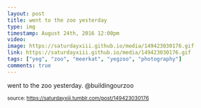 ```yaml
---
layout: post
title: went to the zoo yesterday
type: img
timestamp: August 24th, 2016 12:00pm
video: 
image: https://saturdayxiii.github.io/media/149423030176.gif
link: https://saturdayxiii.github.io/media/149423030176.gif
tags: ["yeg", "zoo", "meerkat", "yegzoo", "photography"]
comments: true
---
```


went to the zoo yesterday. @buildingourzoo
 
  
<small>source: https://saturdayxiii.tumblr.com/post/149423030176</small>